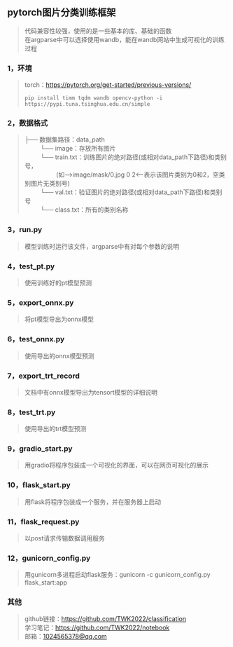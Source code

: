 ## pytorch图片分类训练框架
>代码兼容性较强，使用的是一些基本的库、基础的函数  
>在argparse中可以选择使用wandb，能在wandb网站中生成可视化的训练过程
### 1，环境
>torch：https://pytorch.org/get-started/previous-versions/
>```
>pip install timm tqdm wandb opencv-python -i https://pypi.tuna.tsinghua.edu.cn/simple
>```
### 2，数据格式
>├── 数据集路径：data_path  
>&emsp; &emsp; └── image：存放所有图片  
>&emsp; &emsp; └── train.txt：训练图片的绝对路径(或相对data_path下路径)和类别号，  
>&emsp; &emsp; &emsp; &emsp; (如-->image/mask/0.jpg 0 2<--表示该图片类别为0和2，空类别图片无类别号)  
>&emsp; &emsp; └── val.txt：验证图片的绝对路径(或相对data_path下路径)和类别号  
>&emsp; &emsp; └── class.txt：所有的类别名称  
### 3，run.py
>模型训练时运行该文件，argparse中有对每个参数的说明
### 4，test_pt.py
>使用训练好的pt模型预测
### 5，export_onnx.py
>将pt模型导出为onnx模型
### 6，test_onnx.py
>使用导出的onnx模型预测
### 7，export_trt_record
>文档中有onnx模型导出为tensort模型的详细说明
### 8，test_trt.py
>使用导出的trt模型预测
### 9，gradio_start.py
>用gradio将程序包装成一个可视化的界面，可以在网页可视化的展示
### 10，flask_start.py
>用flask将程序包装成一个服务，并在服务器上启动
### 11，flask_request.py
>以post请求传输数据调用服务
### 12，gunicorn_config.py
>用gunicorn多进程启动flask服务：gunicorn -c gunicorn_config.py flask_start:app
### 其他
>github链接：https://github.com/TWK2022/classification  
>学习笔记：https://github.com/TWK2022/notebook  
>邮箱：1024565378@qq.com